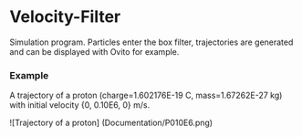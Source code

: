 # Velocity-Filter
Simulation program. Particles enter the box filter, trajectories are generated and can be displayed with Ovito for example.

### Example
A trajectory of a proton (charge=1.602176E-19 C, mass=1.67262E-27 kg) with initial velocity {0, 0.10E6, 0} m/s.

![Trajectory of a proton] (Documentation/P010E6.png)